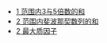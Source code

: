 - [1 范围内3与5倍数的和](https://projecteuler.net/problem=1)
- [2 范围内斐波那契数列的和](https://projecteuler.net/problem=2)
- [2 最大质因子](https://projecteuler.net/problem=3)
